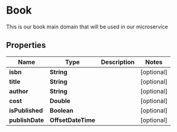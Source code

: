 

# Book

This is our book main domain that will be used in our microservice
## Properties

Name | Type | Description | Notes
------------ | ------------- | ------------- | -------------
**isbn** | **String** |  |  [optional]
**title** | **String** |  |  [optional]
**author** | **String** |  |  [optional]
**cost** | **Double** |  |  [optional]
**isPublished** | **Boolean** |  |  [optional]
**publishDate** | **OffsetDateTime** |  |  [optional]



